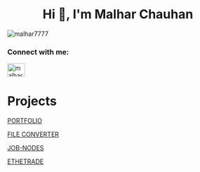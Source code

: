 <h1 align="center">Hi 👋, I'm Malhar Chauhan</h1>

<p align="left"> <img src="https://komarev.com/ghpvc/?username=malhar7777&label=Profile%20views&color=0e75b6&style=flat" alt="malhar7777" /> </p>


<h3 align="left">Connect with me:</h3>
<p align="left">
<a href="https://twitter.com/malhar_7" target="blank"><img align="center" src="https://raw.githubusercontent.com/rahuldkjain/github-profile-readme-generator/master/src/images/icons/Social/twitter.svg" alt="malhar_7" height="30" width="40" /></a>
</p>

# Projects

<a href="https://malharportfolio.vercel.app/" target="blank"> PORTFOLIO
 </a>

<a href="https://file-converter-xi.vercel.app/" target="blank"> FILE CONVERTER
 </a>


<a href="https://job-nodes.vercel.app/" target="blank"> JOB-NODES
 </a>

<a target="_blank" href="https://dulcet-gumption-c97ca7.netlify.app/" >
ETHETRADE
</a>

